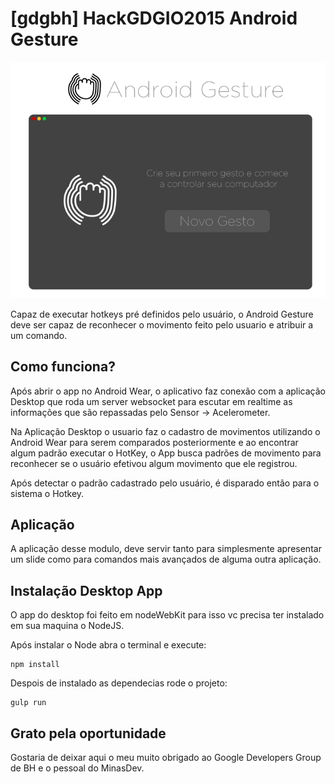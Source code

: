 # [gdgbh] HackGDGIO2015 Android Gesture

![AndroidGesture](https://raw.githubusercontent.com/rodrigodias-us/-gdgbh-HackGDGIO2015-Android-Gesture/master/DesktopApp/imgs/AndroidGesture.gif)

Capaz de executar hotkeys pré definidos pelo usuário, o Android Gesture deve ser capaz de reconhecer o movimento feito pelo usuario e atribuir a um comando.

## Como funciona?

Após abrir o app no Android Wear, o aplicativo faz conexão com a aplicação Desktop que roda um server websocket para escutar em realtime as informações que são repassadas pelo Sensor -> Acelerometer.

Na Aplicação Desktop o usuario faz o cadastro de movimentos utilizando o Android Wear para serem comparados posteriormente e ao encontrar algum padrão executar o HotKey, o App busca padrões de movimento para reconhecer se o usuário efetivou algum movimento que ele registrou.

Após detectar o padrão cadastrado pelo usuário, é disparado então para o sistema o Hotkey.

## Aplicação

A aplicação desse modulo, deve servir tanto para simplesmente apresentar um slide como para comandos mais avançados de alguma outra aplicação.

## Instalação Desktop App

O app do desktop foi feito em nodeWebKit para isso vc precisa ter instalado em sua maquina o NodeJS.

Após instalar o Node abra o terminal e execute:

	npm install
	
Despois de instalado as dependecias rode o projeto:

	gulp run


## Grato pela oportunidade

Gostaria de deixar aqui o meu muito obrigado ao Google Developers Group de BH e o pessoal do MinasDev.